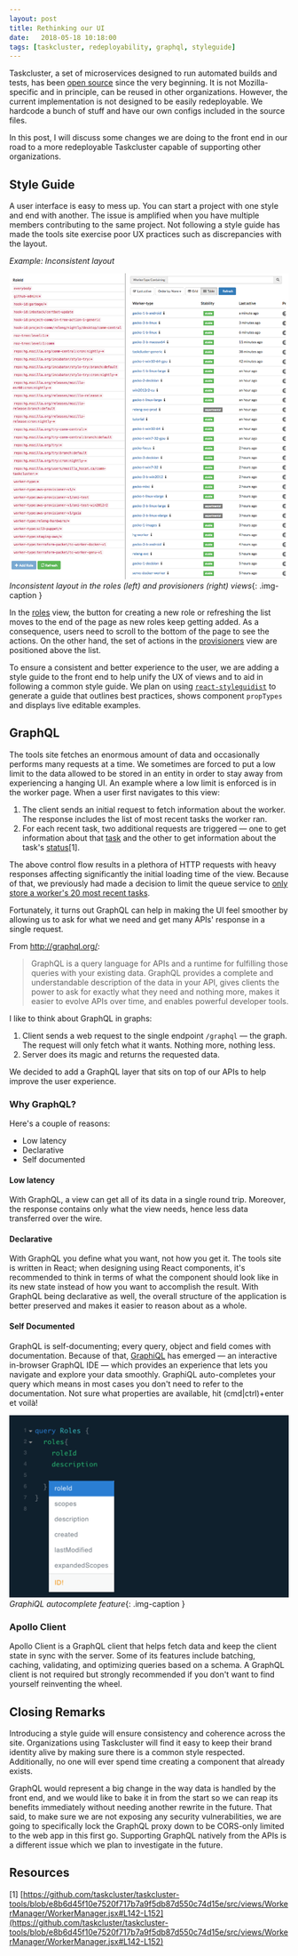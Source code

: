 ```yaml
---
layout: post
title: Rethinking our UI
date:   2018-05-18 10:18:00
tags: [taskcluster, redeployability, graphql, styleguide]
---
```

Taskcluster, a set of microservices designed to run automated builds and tests, has been
[open source](https://github.com/taskcluster) since the very beginning.
It is not Mozilla-specific and in principle, can be reused in other organizations.
However, the current implementation is not designed to be easily redeployable.
We hardcode a bunch of stuff and have our own configs included in the source files.

In this post, I will discuss some changes we are doing to the front end in our road to a more
redeployable Taskcluster capable of supporting other organizations.

## Style Guide

A user interface is easy to mess up. You can start a project with one
style and end with another. The issue is amplified when you have multiple
members contributing to the same project. Not following a style guide has
made the tools site exercise poor UX practices such as discrepancies with the layout.

_Example: Inconsistent layout_

![UX Discrepancies](/assets/images/rethinking-our-ui/ux-discrepancy.png)
*Inconsistent layout in the roles (left) and provisioners (right) views*{: .img-caption }

In the [roles](https://tools.taskcluster.net/auth/roles) view,
the button for creating a new role or refreshing the list moves to the end of the page as
new roles keep getting added. As a consequence, users need to scroll to the bottom of the page to see the actions.
On the other hand, the set of actions in the
[provisioners](https://tools.taskcluster.net/provisioners/aws-provisioner-v1/worker-types) view are positioned
above the list.

To ensure a consistent and better experience to the user, we are adding a style
guide to the front end to help unify the UX of views and to aid in following a common style guide.
We plan on using [`react-styleguidist`](https://github.com/styleguidist/react-styleguidist) to generate a
guide that outlines best practices, shows component `propTypes` and displays live editable examples.

## GraphQL

The tools site fetches an enormous amount of data and occasionally performs many requests at a time.
We sometimes are forced to put a low limit to the data allowed to be stored in an
entity in order to stay away from experiencing a hanging UI. An example where a low limit is enforced is in
the worker page. When a user first navigates to this view:

1. The client sends an initial request to fetch information about the worker.
The response includes the list of most recent tasks the worker ran.
2. For each recent task, two additional requests are triggered — one to get information about
that [task](https://github.com/taskcluster/taskcluster-queue/blob/879f87fac512980293cdb686f203d7ed9365c1b8/schemas/task.yml)
and the other to get information about the task's [status](https://github.com/taskcluster/taskcluster-queue/blob/a8908c3dbec6c8668bc8c2afce56c98b0d701d77/schemas/task-status.yml)[1].

The above control flow results in a plethora of HTTP requests with heavy responses affecting significantly the initial
loading time of the view. Because of that, we previously had made a decision to limit
the queue service to [only store a worker's 20 most recent tasks](https://github.com/taskcluster/taskcluster-queue/blob/7ed2624a0f0b5f82f513bdc603f166f5ab7e4972/src/workerinfo.js#L9).

Fortunately, it turns out GraphQL can help in making the UI feel smoother by allowing us to ask
for what we need and get many APIs' response in a single request.

From http://graphql.org/:

> GraphQL is a query language for APIs and a runtime for fulfilling those queries with your existing data. GraphQL provides a complete and understandable description of the data in your API, gives clients the power to ask for exactly what they need and nothing more, makes it easier to evolve APIs over time, and enables powerful developer tools.

I like to think about GraphQL in graphs:

1. Client sends a web request to the single endpoint `/graphql` — the graph. The request will only fetch what it wants. Nothing more, nothing less.
2. Server does its magic and returns the requested data.

We decided to add a GraphQL layer that sits on top of our APIs to help improve the user experience.

### Why GraphQL?
Here's a couple of reasons:

* Low latency
* Declarative
* Self documented

#### Low latency
With GraphQL, a view can get all of its data in a single round trip.
Moreover, the response contains only what the view needs, hence less data transferred over the wire. 

#### Declarative
With GraphQL you define what you want, not how you get it.
The tools site is written in React;
when designing using React components, it's recommended to think in terms of what the
component should look like in its new state instead of how you want to accomplish the result.
With GraphQL being declarative as well, the overall structure of the application is better
preserved and makes it easier to reason about as a whole.

#### Self Documented
GraphQL is self-documenting; every query, object and field comes with documentation.
Because of that, [GraphiQL]() has emerged — an interactive in-browser
GraphQL IDE — which provides an experience that lets you navigate and
explore your data smoothly. GraphiQL auto-completes your query which means in most
cases you don't need to refer to the documentation. Not sure what properties
are available, hit (cmd|ctrl)+enter et voilà!

![GraphiQL](/assets/images/rethinking-our-ui/graphiql.png)
*GraphiQL autocomplete feature*{: .img-caption }

### Apollo Client

Apollo Client is a GraphQL client that helps fetch data and keep the client state in sync with the server. Some of its features include batching, caching, validating, and optimizing queries based on a schema. A GraphQL client is not required but strongly recommended if you don't want to find yourself reinventing the wheel.

## Closing Remarks

Introducing a style guide will ensure consistency and coherence across the site.
Organizations using Taskcluster will find it easy to keep their brand
identity alive by making sure there is a common style respected.
Additionally, no one will ever spend time creating a component that already exists.
    

GraphQL would represent a big change in the way data is handled by the front end, and we would like
to bake it in from the start so we can reap its benefits immediately without
needing another rewrite in the future. That said, to make sure we are not exposing
any security vulnerabilities, we are going to specifically lock the GraphQL proxy
down to be CORS-only limited to the web app in this first go. Supporting GraphQL
natively from the APIs is a different issue which we plan to investigate in the future.

## Resources
[1] [https://github.com/taskcluster/taskcluster-tools/blob/e8b6d45f10e7520f717b7a9f5db87d550c74d15e/src/views/WorkerManager/WorkerManager.jsx#L142-L152](https://github.com/taskcluster/taskcluster-tools/blob/e8b6d45f10e7520f717b7a9f5db87d550c74d15e/src/views/WorkerManager/WorkerManager.jsx#L142-L152)
